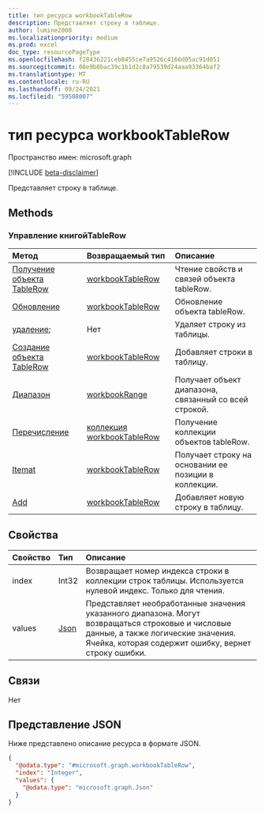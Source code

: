```yaml
---
title: тип ресурса workbookTableRow
description: Представляет строку в таблице.
author: lumine2008
ms.localizationpriority: medium
ms.prod: excel
doc_type: resourcePageType
ms.openlocfilehash: f28436221ceb8455ce7a9526c4166d05ac91d051
ms.sourcegitcommit: 08e9b0bac39c1b1d2c8a79539d24aaa93364baf2
ms.translationtype: MT
ms.contentlocale: ru-RU
ms.lasthandoff: 09/24/2021
ms.locfileid: "59508007"
---
```

# <a name="workbooktablerow-resource-type"></a>тип ресурса workbookTableRow

Пространство имен: microsoft.graph

[!INCLUDE [beta-disclaimer](../../includes/beta-disclaimer.md)]

Представляет строку в таблице.


## <a name="methods"></a>Methods

### <a name="manage-workbooktablerow"></a>Управление книгойTableRow
| Метод           | Возвращаемый тип    |Описание|
|:---------------|:--------|:----------|
|[Получение объекта TableRow](../api/tablerow-get.md) | [workbookTableRow](workbooktablerow.md) |Чтение свойств и связей объекта tableRow.|
|[Обновление](../api/tablerow-update.md) | [workbookTableRow](workbooktablerow.md)  |Обновление объекта tableRow. |
|[удаление](../api/tablerow-delete.md);|Нет|Удаляет строку из таблицы.|
|[Создание объекта TableRow](../api/table-post-rows.md)|[workbookTableRow](workbooktablerow.md)|Добавляет строки в таблицу.|
|[Диапазон](../api/tablerow-range.md)|[workbookRange](workbookrange.md)|Получает объект диапазона, связанный со всей строкой.|
|[Перечисление](../api/tablerow-list.md) | [коллекция workbookTableRow](workbooktablerow.md) |Получение коллекции объектов tableRow. |
|[Itemat](../api/tablerowcollection-itemat.md)|[workbookTableRow](workbooktablerow.md)|Получает строку на основании ее позиции в коллекции.|
|[Add](../api/tablerowcollection-add.md)|[workbookTableRow](workbooktablerow.md)|Добавляет новую строку в таблицу.|

## <a name="properties"></a>Свойства
| Свойство     | Тип   |Описание|
|:---------------|:--------|:----------|
|index|Int32|Возвращает номер индекса строки в коллекции строк таблицы. Используется нулевой индекс. Только для чтения.|
|values|[Json](../resources/json.md)|Представляет необработанные значения указанного диапазона. Могут возвращаться строковые и числовые данные, а также логические значения. Ячейка, которая содержит ошибку, вернет строку ошибки.|

## <a name="relationships"></a>Связи
Нет


## <a name="json-representation"></a>Представление JSON

Ниже представлено описание ресурса в формате JSON.

<!-- {
  "blockType": "resource",
  "@odata.type": "microsoft.graph.workbookTableRow",
  "openType": false
}
-->
``` json
{
  "@odata.type": "#microsoft.graph.workbookTableRow",
  "index": "Integer",
  "values": {
    "@odata.type": "microsoft.graph.Json"
  }
}
```

<!-- uuid: 8fcb5dbc-d5aa-4681-8e31-b001d5168d79
2015-10-25 14:57:30 UTC -->
<!--
{
  "type": "#page.annotation",
  "description": "TableRow resource",
  "keywords": "",
  "section": "documentation",
  "tocPath": "",
  "suppressions": []
}
-->


